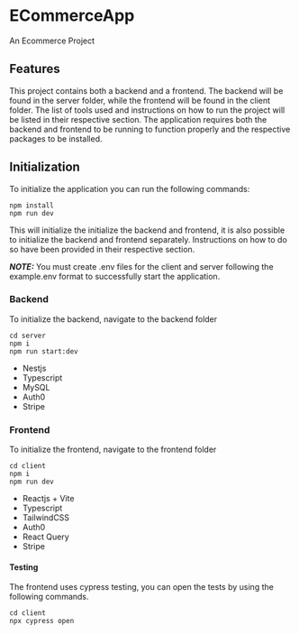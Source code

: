 # ECommerceApp

An Ecommerce Project

## Features

This project contains both a backend and a frontend. The backend will be found in the server folder, while the frontend will be found in the client folder. The list of tools used and instructions on how to run the project will be listed in their respective section.
The application requires both the backend and frontend to be running to function properly and the respective packages to be installed.

## Initialization

To initialize the application you can run the following commands:

``` shell
npm install
npm run dev
```

This will initialize the initialize the backend and frontend, it is also possible to initialize the backend and frontend separately.
Instructions on how to do so have been provided in their respective section.

**_NOTE:_** You must create .env files for the client and server following the example.env format to successfully start the application.

### Backend

To initialize the backend, navigate to the backend folder

``` shell
cd server
npm i
npm run start:dev
```

- Nestjs
- Typescript
- MySQL
- Auth0
- Stripe

### Frontend

To initialize the frontend, navigate to the frontend folder

``` shell
cd client
npm i
npm run dev
```

- Reactjs + Vite
- Typescript
- TailwindCSS
- Auth0
- React Query
- Stripe

#### Testing

The frontend uses cypress testing, you can open the tests by using the following commands.

``` shell
cd client
npx cypress open
```
